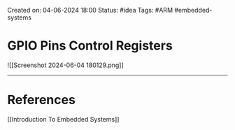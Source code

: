 Created on: 04-06-2024 18:00
Status: #idea
Tags: #ARM #embedded-systems 
# GPIO Pins Control Registers

![[Screenshot 2024-06-04 180129.png]]



-----------------
# References
[[Introduction To Embedded Systems]]